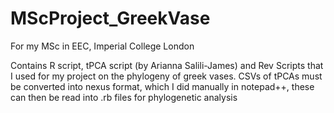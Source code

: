 # MScProject_GreekVase
For my MSc in EEC, Imperial College London

Contains R script, tPCA script (by Arianna Salili-James) and Rev Scripts that I used for my project on the phylogeny of greek vases.
CSVs of tPCAs must be converted into nexus format, which I did manually in notepad++, these can then be read into .rb files for phylogenetic analysis
